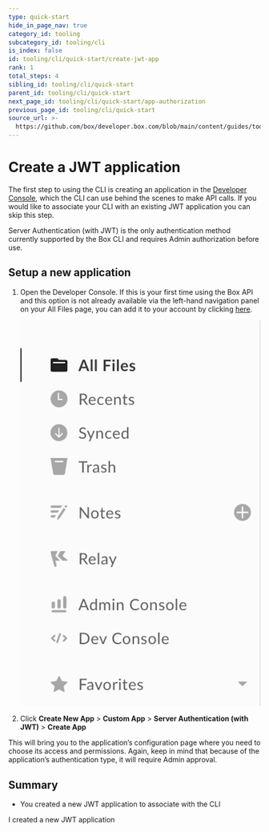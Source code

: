 ```yaml
---
type: quick-start
hide_in_page_nav: true
category_id: tooling
subcategory_id: tooling/cli
is_index: false
id: tooling/cli/quick-start/create-jwt-app
rank: 1
total_steps: 4
sibling_id: tooling/cli/quick-start
parent_id: tooling/cli/quick-start
next_page_id: tooling/cli/quick-start/app-authorization
previous_page_id: tooling/cli/quick-start
source_url: >-
  https://github.com/box/developer.box.com/blob/main/content/guides/tooling/cli/quick-start/1-create-jwt-app.md
---
```

# Create a JWT application

The first step to using the CLI is creating an application in the
[Developer Console][dc], which the CLI can use behind the scenes to make API
calls. If you would like to associate your CLI with an existing JWT application
you can skip this step.

<Message warning>

Server Authentication (with JWT) is the only authentication method currently
supported by the Box CLI and requires Admin authorization before use.

</Message>

## Setup a new application

1. Open the Developer Console. If this is your first time using the Box API and
   this option is not already available via the left-hand navigation panel on
   your All Files page, you can add it to your account by clicking [here][dc].
   <ImageFrame center>

   ![Select Developer Console](./navigation-panel.png)

   </ImageFrame>

2. Click **Create New App** > **Custom App** > **Server Authentication
   (with JWT)** > **Create App**

This will bring you to the application’s configuration page where you need to
choose its access and permissions. Again, keep in mind that because of the
application’s authentication type, it will require Admin approval.

## Summary

* You created a new JWT application to associate with the CLI

<Next>

I created a new JWT application

</Next>

[dc]: https://app.box.com/developers/console